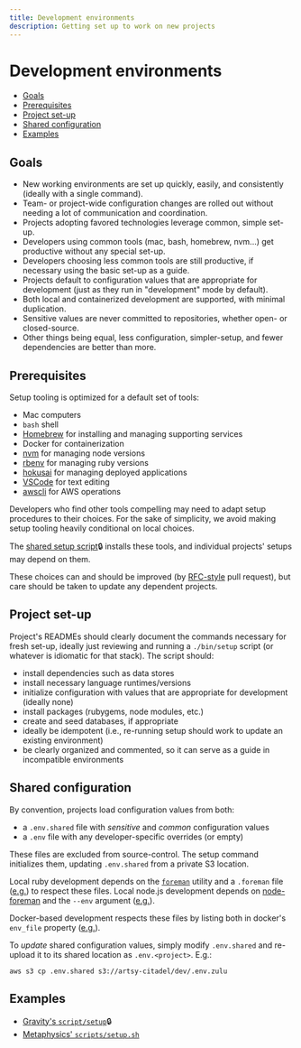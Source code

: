 ```yaml
---
title: Development environments
description: Getting set up to work on new projects
---
```


# Development environments

<!-- START doctoc generated TOC please keep comment here to allow auto update -->
<!-- DON'T EDIT THIS SECTION, INSTEAD RE-RUN doctoc TO UPDATE -->

- [Goals](#goals)
- [Prerequisites](#prerequisites)
- [Project set-up](#project-set-up)
- [Shared configuration](#shared-configuration)
- [Examples](#examples)

<!-- END doctoc generated TOC please keep comment here to allow auto update -->

## Goals

- New working environments are set up quickly, easily, and consistently (ideally with a single command).
- Team- or project-wide configuration changes are rolled out without needing a lot of communication and
  coordination.
- Projects adopting favored technologies leverage common, simple set-up.
- Developers using common tools (mac, bash, homebrew, nvm...) get productive without any special set-up.
- Developers choosing less common tools are still productive, if necessary using the basic set-up as a guide.
- Projects default to configuration values that are appropriate for development (just as they run in "development"
  mode by default).
- Both local and containerized development are supported, with minimal duplication.
- Sensitive values are never committed to repositories, whether open- or closed-source.
- Other things being equal, less configuration, simpler-setup, and fewer dependencies are better than more.

## Prerequisites

Setup tooling is optimized for a default set of tools:

- Mac computers
- `bash` shell
- [Homebrew](https://brew.sh/) for installing and managing supporting services
- Docker for containerization
- [nvm](https://github.com/nvm-sh/nvm) for managing node versions
- [rbenv](https://github.com/rbenv/rbenv) for managing ruby versions
- [hokusai](hokusai.md) for managing deployed applications
- [VSCode](https://code.visualstudio.com/) for text editing
- [awscli](https://aws.amazon.com/cli/) for AWS operations

Developers who find other tools compelling may need to adapt setup procedures to their choices. For the sake of
simplicity, we avoid making setup tooling heavily conditional on local choices.

The [shared setup script](https://github.com/artsy/potential/blob/master/scripts/setup)🔒 installs these tools, and
individual projects' setups may depend on them.

These choices can and should be improved (by [RFC-style](rfcs.md) pull request), but care should be taken to update
any dependent projects.

## Project set-up

Project's READMEs should clearly document the commands necessary for fresh set-up, ideally just reviewing and
running a `./bin/setup` script (or whatever is idiomatic for that stack). The script should:

- install dependencies such as data stores
- install necessary language runtimes/versions
- initialize configuration with values that are appropriate for development (ideally none)
- install packages (rubygems, node modules, etc.)
- create and seed databases, if appropriate
- ideally be idempotent (i.e., re-running setup should work to update an existing environment)
- be clearly organized and commented, so it can serve as a guide in incompatible environments

## Shared configuration

By convention, projects load configuration values from both:

- a `.env.shared` file with _sensitive_ and _common_ configuration values
- a `.env` file with any developer-specific overrides (or empty)

These files are excluded from source-control. The setup command initializes them, updating `.env.shared` from a
private S3 location.

Local ruby development depends on the [`foreman`](https://github.com/ddollar/foreman) utility and a `.foreman` file
([e.g.](https://github.com/artsy/horizon/blob/master/.foreman)) to respect these files. Local node.js development
depends on [node-foreman](https://github.com/strongloop/node-foreman) and the `--env` argument
([e.g.](https://github.com/artsy/metaphysics/blob/edad4a5f2215a61bb09719901a4fdfd38cd0afcd/package.json#L19)).

Docker-based development respects these files by listing both in docker's `env_file` property
([e.g.](https://github.com/artsy/horizon/blob/2202391c9622b5ec655bf2c6d0f35ef379d0687f/hokusai/development.yml#L18-L20)).

To _update_ shared configuration values, simply modify `.env.shared` and re-upload it to its shared location as
`.env.<project>`. E.g.:

    aws s3 cp .env.shared s3://artsy-citadel/dev/.env.zulu

## Examples

- [Gravity's `script/setup`](https://github.com/artsy/gravity/blob/master/script/setup)🔒
- [Metaphysics' `scripts/setup.sh`](https://github.com/artsy/metaphysics/blob/master/scripts/setup.sh)
